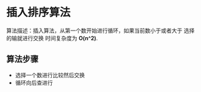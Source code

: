 # 插入排序算法
算法描述：插入算法，从第一个数开始进行循环，如果当前数小于或者大于
选择的输就进行交换
时间复杂度为 **O(n^2)**.
## 算法步骤
* 选择一个数进行比较然后交换
* 循环向后查进行